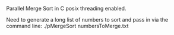 Parallel Merge Sort in C
posix threading enabled.

Need to generate a long list of numbers to sort and pass in via the command line:
./pMergeSort numbersToMerge.txt
